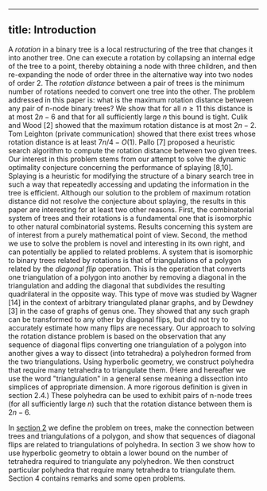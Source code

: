 
---
title: Introduction
---

A *rotation* in a binary tree is a local restructuring of the tree that changes it into another tree. One can execute a rotation by collapsing an internal edge of the tree to a point, thereby obtaining a node with three children, and then re-expanding the node of order three in the alternative way into two nodes of order $2$. The *rotation distance* between a pair of trees is the minimum number of rotations needed to convert one tree into the other. The problem addressed in this paper is: what is the maximum rotation distance between any pair of n-node binary trees? We show that for all $n \geq 11$ this distance is at most $2n - 6$ and that for all sufficiently large $n$ this bound is tight. Culik and Wood [2] showed that the maximum rotation distance is at most $2n - 2$. Tom Leighton (private communication) showed that there exist trees whose rotation distance is at least $7n/4 - O(1)$. Pallo [7] proposed a heuristic search algorithm to compute the rotation distance between two given trees.
Our interest in this problem stems from our attempt to solve the dynamic optimality conjecture concerning the performance of splaying [8,10]. Splaying is a heuristic for modifying the structure of a binary search tree in such a way that repeatedly accessing and updating the information in the tree is efficient. Although our solution to the problem of maximum rotation distance did not resolve the conjecture about splaying, the results in this paper are interesting for at least two other reasons. First, the combinatorial system of trees and their rotations is a fundamental one that is isomorphic to other natural combinatorial systems. Results concerning this system are of interest from a purely mathematical point of view. Second, the method we use to solve the problem is novel and interesting in its own right, and can potentially be applied to related problems.
A system that is isomorphic to binary trees related by rotations is that of triangulations of a polygon related by the *diagonal flip* operation. This is the operation that converts one triangulation of a polygon into another by removing a diagonal in the triangulation and adding the diagonal that subdivides the resulting quadrilateral in the opposite way. This type of move was studied by Wagner [14] in the context of arbitrary triangulated planar graphs, and by Dewdney [3] in the case of graphs of genus one. They showed that any such graph can be transformed to any other by diagonal flips, but did not try to accurately estimate how many flips are necessary.
Our approach to solving the rotation distance problem is based on the observation that any sequence of diagonal flips converting one triangulation of a polygon into another gives a way to dissect (into tetrahedra) a polyhedron formed from the two triangulations. Using hyperbolic geometry, we construct polyhedra that require many tetrahedra to triangulate them. (Here and hereafter we use the word "triangulation" in a general sense meaning a dissection into simplices of appropriate dimension. A more rigorous definition is given in section 2.4.) These polyhedra can be used to exhibit pairs of n-node trees (for all sufficiently large $n$) such that the rotation distance between them is $2n - 6$. 

In [section 2](./rotation-distance-2.md) we define the problem on trees, make the connection between trees and triangulations of a polygon, and show that sequences of diagonal flips are related to triangulations of polyhedra. In section 3 we show how to use hyperbolic geometry to obtain a lower bound on the number of tetrahedra required to triangulate any polyhedron. We then construct particular polyhedra that require many tetrahedra to triangulate them. Section 4 contains remarks and some open problems.
